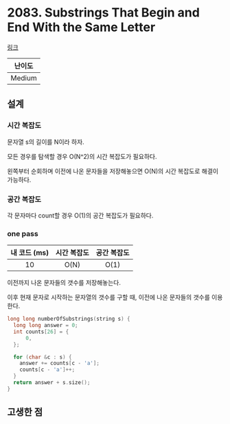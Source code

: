 # 2083. Substrings That Begin and End With the Same Letter

[링크](https://leetcode.com/problems/substrings-that-begin-and-end-with-the-same-letter/description/)

| 난이도 |
| :----: |
| Medium |

## 설계

### 시간 복잡도

문자열 s의 길이를 N이라 하자.

모든 경우를 탐색할 경우 O(N^2)의 시간 복잡도가 필요하다.

왼쪽부터 순회하며 이전에 나온 문자들을 저장해놓으면 O(N)의 시간 복잡도로 해결이 가능하다.

### 공간 복잡도

각 문자마다 count할 경우 O(1)의 공간 복잡도가 필요하다.

### one pass

| 내 코드 (ms) | 시간 복잡도 | 공간 복잡도 |
| :----------: | :---------: | :---------: |
|      10      |    O(N)     |    O(1)     |

이전까지 나온 문자들의 갯수를 저장해놓는다.

이후 현재 문자로 시작하는 문자열의 갯수를 구할 때, 이전에 나온 문자들의 갯수를 이용한다.

```cpp
long long numberOfSubstrings(string s) {
  long long answer = 0;
  int counts[26] = {
      0,
  };

  for (char &c : s) {
    answer += counts[c - 'a'];
    counts[c - 'a']++;
  }
  return answer + s.size();
}
```

## 고생한 점
